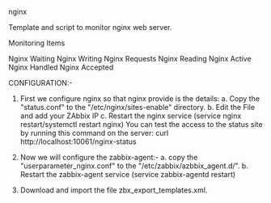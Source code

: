 nginx

Template and script to monitor nginx web server.

Monitoring Items

Nginx Waiting
Nginx Writing
Nginx Requests
Nginx Reading
Nginx Active
Nginx Handled
Nginx Accepted


CONFIGURATION:-

1. First we configure nginx so that nginx provide is the details:
       a. Copy the "status.conf" to the "/etc/nginx/sites-enable" directory.
       b. Edit the File and add your ZAbbix IP
       c. Restart the nginx service (service nginx restart/systemctl restart nginx)
  You can test the access to the status site by running this command on the server: curl http://localhost:10061/nginx-status

2. Now we will configure the zabbix-agent:-
       a. copy the "userparameter_nginx.conf" to the "/etc/zabbix/azbbix_agent.d/".
       b. Restart the zabbix-agent service (service zabbix-agentd restart)
3. Download and import the file zbx_export_templates.xml.
